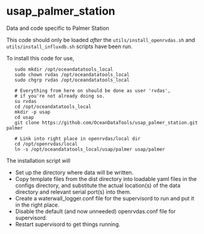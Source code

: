 # usap_palmer_station
Data and code specific to Palmer Station

This code should only be loaded *after* the `utils/install_openrvdas.sh` and
`utils/install_influxdb.sh` scripts have been run.

To install this code for use,
```
   sudo mkdir /opt/oceandatatools_local
   sudo chown rvdas /opt/oceandatatools_local
   sudo chgrp rvdas /opt/oceandatatools_local

   # Everything from here on should be done as user 'rvdas',
   # if you're not already doing so.
   su rvdas
   cd /opt/oceandatatools_local
   mkdir -p usap
   cd usap
   git clone https://github.com/OceanDataTools/usap_palmer_station.git palmer

   # Link into right place in openrvdas/local dir
   cd /opt/openrvdas/local
   ln -s /opt/oceandatatools_local/usap/palmer usap/palmer
```
The installation script will 

- Set up the directory where data will be written.
- Copy template files from the dist directory into loadable yaml files in the
  configs directory, and substitute the actual location(s)
  of the data directory and relevant serial port(s) into them. 
- Create a waterwall_logger.conf file for the supervisord to run and put it in the
  right place.
- Disable the default (and now unneeded) openrvdas.conf file for supervisord.
- Restart supervisord to get things running.

